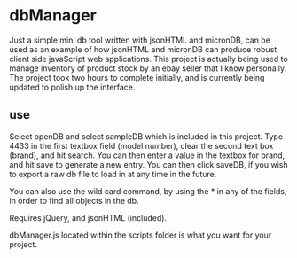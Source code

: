 # dbManager
Just a simple mini db tool written with jsonHTML and micronDB, can be used as an example of how jsonHTML and micronDB can produce robust client side javaScript web applications. This project is actually being used to manage inventory of product stock by an ebay seller that I know personally. The project took two hours to complete initially, and is currently being updated to polish up the interface. 

use
---

Select openDB and select sampleDB which is included in this project. Type 4433 in the first textbox field (model number), clear the second text box (brand), and hit search. You can then enter a value in the textbox for brand, and hit save to generate a new entry. You can then click saveDB, if you wish to export a raw db file to load in at any time in the future.

You can also use the wild card command, by using the * in any of the fields, in order to find all objects in the db.

Requires jQuery, and jsonHTML (included).

dbManager.js located within the scripts folder is what you want for your project.

